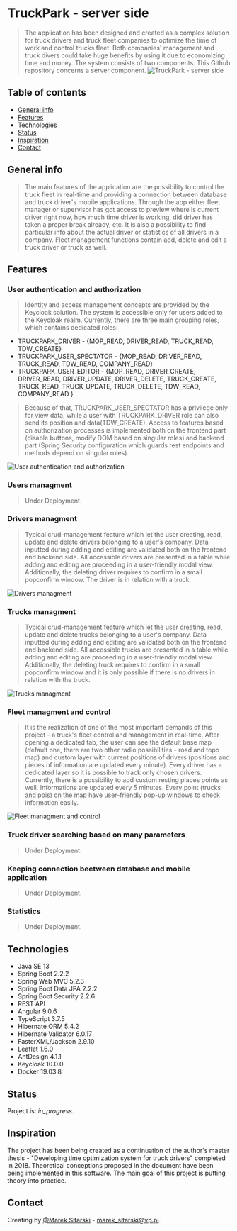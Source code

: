 # TruckPark - server side
> The application has been designed and created as a complex solution for truck drivers and truck fleet companies to optimize the time of work and control trucks fleet. Both companies' management and truck divers could take huge benefits by using it due to economizing time and money. The system consists of two components. This Github repository concerns a server component.
![TruckPark - server side](./doc/system_schema.png) 
## Table of contents
* [General info](#general-info)
* [Features](#features)
* [Technologies](#technologies)
* [Status](#status)
* [Inspiration](#inspiration)
* [Contact](#contact)

## General info
> The main features of the application are the possibility to control the truck fleet in real-time and providing a connection between database and truck driver's mobile applications. Through the app either fleet manager or supervisor has got access to preview where is current driver right now, how much time driver is working, did driver has taken a proper break already, etc. It is also a possibility to find particular info about the actual driver or statistics of all drivers in a company. Fleet management functions contain add, delete and edit a truck driver or truck as well.

## Features

### User authentication and authorization
> Identity and access management concepts are provided by the Keycloak solution. The system is accessible only for users added to the Keycloak realm. Currently, there are three main grouping roles, which contains dedicated roles:
* TRUCKPARK_DRIVER - {MOP_READ, DRIVER_READ, TRUCK_READ, TDW_CREATE}
* TRUCKPARK_USER_SPECTATOR - {MOP_READ, DRIVER_READ, TRUCK_READ, TDW_READ, COMPANY_READ}
* TRUCKPARK_USER_EDITOR - {MOP_READ, DRIVER_CREATE, DRIVER_READ, DRIVER_UPDATE, DRIVER_DELETE, TRUCK_CREATE, TRUCK_READ, TRUCK_UPDATE, TRUCK_DELETE, TDW_READ, COMPANY_READ } 
> Because of that, TRUCKPARK_USER_SPECTATOR has a privilege only for view data, while a user with TRUCKPARK_DRIVER role can also send its position and data(TDW_CREATE). Access to features based on authorization processes is implemented both on the frontend part (disable buttons, modify DOM based on singular roles) and backend part (Spring Security configuration which guards rest endpoints and methods depend on singular roles).

![User authentication and authorization](./doc/authentication.png) 

### Users managment
>Under Deployment.
### Drivers managment
> Typical crud-management feature which let the user creating, read, update and delete drivers belonging to a user's company. Data inputted during adding and editing are validated both on the frontend and backend side. All accessible drivers are presented in a table while adding and editing are proceeding in a user-friendly modal view. Additionally, the deleting driver requires to confirm in a small popconfirm window. The driver is in relation with a truck.

![Drivers managment](./doc/drivers_management_preview_table.png) 

### Trucks managment
> Typical crud-management feature which let the user creating, read, update and delete trucks belonging to a user's company. Data inputted during adding and editing are validated both on the frontend and backend side. All accessible trucks are presented in a table while adding and editing are proceeding in a user-friendly modal view. Additionally, the deleting truck requires to confirm in a small popconfirm window and it is only possible if there is no drivers in relation with the truck. 

![Trucks managment](./doc/trucks_management_preview_table.png)

### Fleet managment and control
> It is the realization of one of the most important demands of this project - a truck's fleet control and management in real-time. After opening a dedicated tab, the user can see the default base map (default one, there are two other radio possibilities - road and topo map) and custom layer with current positions of drivers (positions and pieces of information are updated every minute). Every driver has a dedicated layer so it is possible to track only chosen drivers. Currently, there is a possibility to add custom resting places points as well. Informations are updated every 5 minutes. Every point (trucks and pois) on the map have user-friendly pop-up windows to check information easily.     

![Fleet managment and control](./doc/fleet_managment_and_control.png)

### Truck driver searching based on many parameters
>Under Deployment.
### Keeping connection beetween database and mobile application
>Under Deployment.
### Statistics
>Under Deployment.

## Technologies
* Java SE 13
* Spring Boot 2.2.2
* Spring Web MVC 5.2.3
* Spring Boot Data JPA 2.2.2
* Spring Boot Security 2.2.6
* REST API
* Angular 9.0.6
* TypeScript 3.7.5
* Hibernate ORM 5.4.2
* Hibernate Validator 6.0.17
* FasterXML/Jackson 2.9.10
* Leaflet 1.6.0
* AntDesign 4.1.1
* Keycloak 10.0.0
* Docker 19.03.8

## Status
Project is: _in_progress_.

## Inspiration
The project has been being created as a continuation of the author's master thesis - "Developing time optimization system for truck drivers" completed in 2018. Theoretical conceptions proposed in the document have been being implemented in this software. The main goal of this project is putting theory into practice.

## Contact
Creating by [@Marek Sitarski](https://pl.linkedin.com/in/marek-sitarski) - marek_sitarski@vp.pl. 



